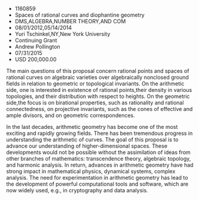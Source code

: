 
* 1160859
* Spaces of rational curves and diophantine geometry
* DMS,ALGEBRA,NUMBER THEORY,AND COM
* 08/01/2012,05/14/2014
* Yuri Tschinkel,NY,New York University
* Continuing Grant
* Andrew Pollington
* 07/31/2015
* USD 200,000.00

The main questions of this proposal concern rational points and spaces of
rational curves on algebraic varieties over algebraically nonclosed ground
fields in relation to geometric or topological invariants. On the arithmetic
side, one is interested in existence of rational points,their density in various
topologies, and their distribution with respect to heights. On the geometric
side,the focus is on birational properties, such as rationality and rational
connectedness, on projective invariants, such as the cones of effective and
ample divisors, and on geometric correspondences.

In the last decades, arithmetic geometry has become one of the most exciting and
rapidly growing fields. There has been tremendous progress in understanding the
arithmetic of curves. The goal of this proposal is to advance our understanding
of higher-dimensional spaces. These developments would not be possible without
the assimilation of ideas from other branches of mathematics: transcendence
theory, algebraic topology, and harmonic analysis. In return, advances in
arithmetic geometry have had strong impact in mathematical physics, dynamical
systems, complex analysis. The need for experimentation in arithmetic geometry
has lead to the development of powerful computational tools and software, which
are now widely used, e.g., in cryptography and data analysis.
